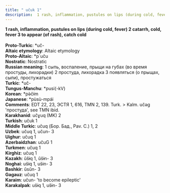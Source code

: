 ```yaml
---
title: " učuk 1"
description:  1 rash, inflammation, pustules on lips (during cold, fever) 2 catarrh, cold, fever 3 to appear (of rash), catch cold
---
```

<strong> 1 rash, inflammation, pustules on lips (during cold, fever) 2 catarrh, cold, fever 3 to appear (of rash), catch cold</strong><br><br>
<strong>Proto-Turkic</strong>:  *uč-<br>
<strong>Altaic etymology</strong>:  Altaic etymology<br>
<strong> Proto-Altaic</strong>:  *p`uču<br>
<strong>Nostratic</strong>:  Nostratic<br>
<strong>Russian meaning</strong>:  1 сыпь, воспаление, прыщи на губах (во время простуды, лихорадки) 2 простуда, лихорадка 3 появляться (о прыщах, сыпи), простужаться<br>
<strong>Turkic</strong>:  *uč-<br>
<strong>Tungus-Manchu</strong>:  *pusi(-kV)<br>
<strong>Korean</strong>:  *pǝ̀čɨ́m<br>
<strong>Japanese</strong>:  *pùsù-mpái<br>
<strong>Comments</strong>:  EDT 22, 23, ЭСТЯ 1, 616, TMN 2, 139. Turk. > Kalm. učǝg 'простуда', see TMN ibid.<br>
<strong>Karakhanid</strong>:  učɣuq (MK) 2<br>
<strong>Turkish</strong>:  učuk 1<br>
<strong>Middle Turkic</strong>:  učuq (Бор. Бад., Pav. C.) 1, 2<br>
<strong>Uzbek</strong>:  učuq 1, učun- 3<br>
<strong>Uighur</strong>:  učuq 1<br>
<strong>Azerbaidzhan</strong>:  učuG 1<br>
<strong>Turkmen</strong>:  učuq 1<br>
<strong>Kirghiz</strong>:  učuq 1<br>
<strong>Kazakh</strong>:  ŭšɨq 1, ŭšɨn- 3<br>
<strong>Noghai</strong>:  ušɨq 1, ušɨn- 3<br>
<strong>Bashkir</strong>:  ŭsŭn- 3<br>
<strong>Gagauz</strong>:  učuq 1<br>
<strong>Karaim</strong>:  učun- 'to become epileptic'<br>
<strong>Karakalpak</strong>:  ušɨq 1, ušɨn- 3<br>


